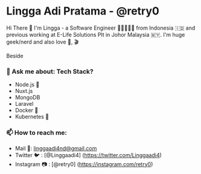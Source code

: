 
# Lingga Adi Pratama - @retry0


Hi There 👋 I'm Lingga - a Software Engineer 👨🏻👨🏻‍💻 from Indonesia 🇮🇩  and previous working at E-Life Solutions Plt  in Johor Malaysia 🇲🇾. I'm huge geek/nerd and also love :musical_note:, :clapper: 

Beside


### 💬 Ask me about: Tech Stack?
* Node.js 🖤
* Nuxt.js
* MongoDB
* Laravel
* Docker 🐋
* Kubernetes :ship:

### 📫 How to reach me:
- Mail 📩: linggaadi4nd@gmail.com
- Twitter 🐦 : [@Linggaadi4] (https://twitter.com/Linggaadi4)
- Instagram :camera: : [@retry0] (https://instagram.com/retry0)
